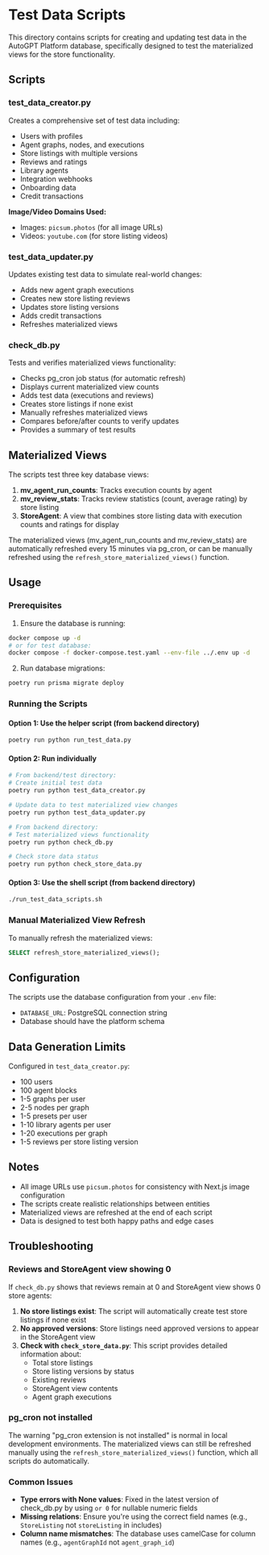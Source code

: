 # Test Data Scripts

This directory contains scripts for creating and updating test data in the AutoGPT Platform database, specifically designed to test the materialized views for the store functionality.

## Scripts

### test_data_creator.py
Creates a comprehensive set of test data including:
- Users with profiles
- Agent graphs, nodes, and executions
- Store listings with multiple versions
- Reviews and ratings
- Library agents
- Integration webhooks
- Onboarding data
- Credit transactions

**Image/Video Domains Used:**
- Images: `picsum.photos` (for all image URLs)
- Videos: `youtube.com` (for store listing videos)

### test_data_updater.py
Updates existing test data to simulate real-world changes:
- Adds new agent graph executions
- Creates new store listing reviews
- Updates store listing versions
- Adds credit transactions
- Refreshes materialized views

### check_db.py
Tests and verifies materialized views functionality:
- Checks pg_cron job status (for automatic refresh)
- Displays current materialized view counts
- Adds test data (executions and reviews)
- Creates store listings if none exist
- Manually refreshes materialized views
- Compares before/after counts to verify updates
- Provides a summary of test results

## Materialized Views

The scripts test three key database views:

1. **mv_agent_run_counts**: Tracks execution counts by agent
2. **mv_review_stats**: Tracks review statistics (count, average rating) by store listing
3. **StoreAgent**: A view that combines store listing data with execution counts and ratings for display

The materialized views (mv_agent_run_counts and mv_review_stats) are automatically refreshed every 15 minutes via pg_cron, or can be manually refreshed using the `refresh_store_materialized_views()` function.

## Usage

### Prerequisites

1. Ensure the database is running:
```bash
docker compose up -d
# or for test database:
docker compose -f docker-compose.test.yaml --env-file ../.env up -d
```

2. Run database migrations:
```bash
poetry run prisma migrate deploy
```

### Running the Scripts

#### Option 1: Use the helper script (from backend directory)
```bash
poetry run python run_test_data.py
```

#### Option 2: Run individually
```bash
# From backend/test directory:
# Create initial test data
poetry run python test_data_creator.py

# Update data to test materialized view changes
poetry run python test_data_updater.py

# From backend directory:
# Test materialized views functionality
poetry run python check_db.py

# Check store data status
poetry run python check_store_data.py
```

#### Option 3: Use the shell script (from backend directory)
```bash
./run_test_data_scripts.sh
```

### Manual Materialized View Refresh

To manually refresh the materialized views:
```sql
SELECT refresh_store_materialized_views();
```

## Configuration

The scripts use the database configuration from your `.env` file:
- `DATABASE_URL`: PostgreSQL connection string
- Database should have the platform schema

## Data Generation Limits

Configured in `test_data_creator.py`:
- 100 users
- 100 agent blocks
- 1-5 graphs per user
- 2-5 nodes per graph
- 1-5 presets per user
- 1-10 library agents per user
- 1-20 executions per graph
- 1-5 reviews per store listing version

## Notes

- All image URLs use `picsum.photos` for consistency with Next.js image configuration
- The scripts create realistic relationships between entities
- Materialized views are refreshed at the end of each script
- Data is designed to test both happy paths and edge cases

## Troubleshooting

### Reviews and StoreAgent view showing 0

If `check_db.py` shows that reviews remain at 0 and StoreAgent view shows 0 store agents:

1. **No store listings exist**: The script will automatically create test store listings if none exist
2. **No approved versions**: Store listings need approved versions to appear in the StoreAgent view
3. **Check with `check_store_data.py`**: This script provides detailed information about:
   - Total store listings
   - Store listing versions by status
   - Existing reviews
   - StoreAgent view contents
   - Agent graph executions

### pg_cron not installed

The warning "pg_cron extension is not installed" is normal in local development environments. The materialized views can still be refreshed manually using the `refresh_store_materialized_views()` function, which all scripts do automatically.

### Common Issues

- **Type errors with None values**: Fixed in the latest version of check_db.py by using `or 0` for nullable numeric fields
- **Missing relations**: Ensure you're using the correct field names (e.g., `StoreListing` not `storeListing` in includes)
- **Column name mismatches**: The database uses camelCase for column names (e.g., `agentGraphId` not `agent_graph_id`)